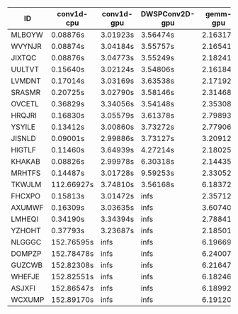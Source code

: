|ID|conv1d-cpu|conv1d-gpu|DWSPConv2D-gpu|gemm-gpu|avg|
|-|-|-|-|-|-|
|MLBOYW|0.08876s|3.01923s|3.56474s|2.16317s|2.20898s|
|WVYNJR|0.08874s|3.04184s|3.55757s|2.16541s|2.21339s|
|JIXTQC|0.08876s|3.04773s|3.55249s|2.18241s|2.21785s|
|UULTVT|0.15640s|3.02124s|3.54806s|2.16184s|2.22189s|
|LVMDNT|0.17014s|3.03169s|3.63538s|2.17192s|2.25228s|
|SRASMR|0.20725s|3.02790s|3.58146s|2.31468s|2.28282s|
|OVCETL|0.36829s|3.34056s|3.54148s|2.35308s|2.40085s|
|HRQJRI|0.16830s|3.05579s|3.61378s|2.79893s|2.40920s|
|YSYILE|0.13412s|3.00860s|3.73272s|2.77906s|2.41362s|
|JISNLD|0.09001s|2.99886s|3.73127s|3.20912s|2.50732s|
|HIGTLF|0.11460s|3.64939s|4.27214s|2.18025s|2.55409s|
|KHAKAB|0.08826s|2.99978s|6.30318s|2.14435s|2.88389s|
|MRHTFS|0.14487s|3.01728s|9.59253s|2.33052s|3.77130s|
|TKWJLM|112.66927s|3.74810s|3.56168s|6.18372s|31.54069s|
|FHCXPO|0.15813s|3.01472s|infs|2.35712s|infs|
|AXUMWF|0.16309s|3.03635s|infs|3.60740s|infs|
|LMHEQI|0.34190s|3.34394s|infs|2.78841s|infs|
|YZHOHT|0.37793s|3.23687s|infs|2.18501s|infs|
|NLGGGC|152.76595s|infs|infs|6.19669s|infs|
|DOMPZP|152.78478s|infs|infs|6.24007s|infs|
|GUZCWB|152.82308s|infs|infs|6.21647s|infs|
|WHEFJE|152.82551s|infs|infs|6.18246s|infs|
|ASJXFI|152.86547s|infs|infs|6.18992s|infs|
|WCXUMP|152.89170s|infs|infs|6.19120s|infs|

